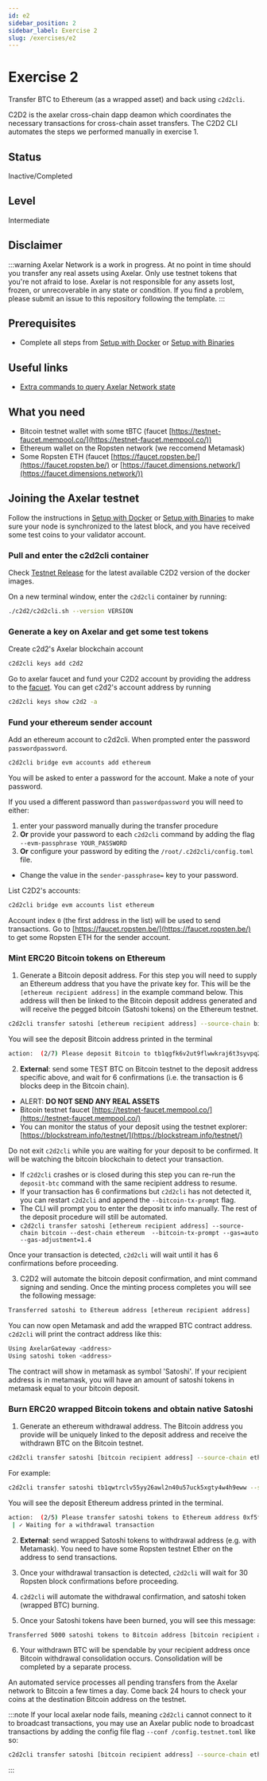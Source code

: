 ```yaml
---
id: e2
sidebar_position: 2
sidebar_label: Exercise 2
slug: /exercises/e2
---
```


# Exercise 2
Transfer BTC to Ethereum (as a wrapped asset) and back using `c2d2cli`.

C2D2 is the axelar cross-chain dapp deamon which coordinates the necessary transactions for cross-chain asset transfers.
The C2D2 CLI automates the steps we performed manually in exercise 1.

## Status
Inactive/Completed

## Level
Intermediate

## Disclaimer
:::warning
Axelar Network is a work in progress. At no point in time should you transfer any real assets using Axelar. Only use testnet tokens that you're not afraid to lose. Axelar is not responsible for any assets lost, frozen, or unrecoverable in any state or condition. If you find a problem, please submit an issue to this repository following the template.
:::

## Prerequisites
- Complete all steps from [Setup with Docker](/setup-docker) or [Setup with Binaries](/setup-binaries)

## Useful links
- [Extra commands to query Axelar Network state](/extra-commands)

## What you need
- Bitcoin testnet wallet with some tBTC (faucet [https://testnet-faucet.mempool.co/](https://testnet-faucet.mempool.co/))
- Ethereum wallet on the Ropsten network (we reccomend Metamask)
- Some Ropsten ETH (faucet [https://faucet.ropsten.be/](https://faucet.ropsten.be/) or [https://faucet.dimensions.network/](https://faucet.dimensions.network/))

## Joining the Axelar testnet

Follow the instructions in [Setup with Docker](/setup-docker) or [Setup with Binaries](/setup-binaries) to make sure your node is synchronized to the latest block, and you have received some test coins to your validator account.

### Pull and enter the c2d2cli container
Check [Testnet Release](/testnet-releases) for the latest available C2D2 version of the docker images.

On a new terminal window, enter the `c2d2cli` container by running:
```bash
./c2d2/c2d2cli.sh --version VERSION
```

### Generate a key on Axelar and get some test tokens

Create c2d2's Axelar blockchain account
```bash
c2d2cli keys add c2d2
```

Go to axelar faucet and fund your C2D2 account by providing the address to the
[facuet](http://faucet.testnet.axelar.dev/). You can get c2d2's account
address by running

```bash
c2d2cli keys show c2d2 -a
```

### Fund your ethereum sender account
Add an ethereum account to c2d2cli. When prompted enter the password `passwordpassword`.
```bash
c2d2cli bridge evm accounts add ethereum
```

You will be asked to enter a password for the account. Make a note of your password.



If you used a different password than `passwordpassword` you will need to either:
1. enter your password manually during the transfer procedure
2. **Or** provide your password to each `c2d2cli` command by adding the flag `--evm-passphrase YOUR_PASSWORD`
3. **Or** configure your password by editing the `/root/.c2d2cli/config.toml` file.
- Change the value in the `sender-passphrase=` key to your password.

List C2D2's accounts:

```bash
c2d2cli bridge evm accounts list ethereum
```

Account index `0` (the first address in the list) will be used to send transactions. Go to [https://faucet.ropsten.be/](https://faucet.ropsten.be/) to get some Ropsten ETH for the sender account.

### Mint ERC20 Bitcoin tokens on Ethereum
1. Generate a Bitcoin deposit address. For this step you will need to supply an Ethereum address that you have the private key for. This will be the `[ethereum recipient address]` in the example command below. This address will then be linked to the Bitcoin deposit address generated and will receive the pegged bitcoin (Satoshi tokens) on the Ethereum testnet.
```bash
c2d2cli transfer satoshi [ethereum recipient address] --source-chain bitcoin --dest-chain ethereum --gas=auto --gas-adjustment=1.4
```

You will see the deposit Bitcoin address printed in the terminal

```bash
action:  (2/7) Please deposit Bitcoin to tb1qgfk6v2ut9flwwkraj6t3syvpq22g0xhh2m73atfe79jv3msjwvzqtpuvfc
```

2. **External**: send some TEST BTC on Bitcoin testnet to the deposit address specific above, and wait for 6 confirmations (i.e. the transaction is 6 blocks deep in the Bitcoin chain).

- ALERT: **DO NOT SEND ANY REAL ASSETS**
- Bitcoin testnet faucet [https://testnet-faucet.mempool.co/](https://testnet-faucet.mempool.co/)
- You can monitor the status of your deposit using the testnet explorer: [https://blockstream.info/testnet/](https://blockstream.info/testnet/)

Do not exit `c2d2cli` while you are waiting for your deposit to be confirmed. It will be watching the bitcoin blockchain to detect your transaction.
- If `c2d2cli` crashes or is closed during this step you can re-run the `deposit-btc` command with the same recipient address to resume.
- If your transaction has 6 confirmations but `c2d2cli` has not detected it, you can restart `c2d2cli` and append the `--bitcoin-tx-prompt` flag.
- The CLI will prompt you to enter the deposit tx info manually. The rest of the deposit procedure will still be automated.
- `c2d2cli transfer satoshi [ethereum recipient address] --source-chain bitcoin --dest-chain ethereum  --bitcoin-tx-prompt --gas=auto --gas-adjustment=1.4`

Once your transaction is detected, `c2d2cli` will wait until it has 6 confirmations before proceeding.

3. C2D2 will automate the bitcoin deposit confirmation, and mint command signing and sending. Once the minting process completes you will see the following message:

```bash
Transferred satoshi to Ethereum address [ethereum recipient address]
```

You can now open Metamask and add the wrapped BTC contract address. `c2d2cli` will print the contract address like this:

```bash
Using AxelarGateway <address>
Using satoshi token <address>
```

The contract will show in metamask as symbol 'Satoshi'. If your recipient address is in metamask, you will have an amount of satoshi tokens in metamask equal to your bitcoin deposit.

### Burn ERC20 wrapped Bitcoin tokens and obtain native Satoshi
1. Generate an ethereum withdrawal address. The Bitcoin address you provide will be uniquely linked to the deposit address and receive the withdrawn BTC on the Bitcoin testnet.

```bash
c2d2cli transfer satoshi [bitcoin recipient address] --source-chain ethereum --dest-chain bitcoin --gas=auto --gas-adjustment=1.4
```

For example:
```bash
c2d2cli transfer satoshi tb1qwtrclv55yy26awl2n40u57uck5xgty4w4h9eww --source-chain ethereum --dest-chain bitcoin --gas=auto --gas-adjustment=1.4
```

You will see the deposit Ethereum address printed in the terminal.

```bash
action:  (2/5) Please transfer satoshi tokens to Ethereum address 0xf5fccEeF24358fE24C53c1963d5d497BCD3ddF48
 | ✓ Waiting for a withdrawal transaction
```

2. **External**: send wrapped Satoshi tokens to withdrawal address (e.g. with Metamask). You need to have some Ropsten testnet Ether on the address to send transactions.


3. Once your withdrawal transaction is detected, `c2d2cli` will wait for 30 Ropsten block confirmations before proceeding.


4. `c2d2cli` will automate the withdrawal confirmation, and satoshi token (wrapped BTC) burning.

5. Once your Satoshi tokens have been burned, you will see this message:

```bash
Transferred 5000 satoshi tokens to Bitcoin address [bitcoin recipient address]
```

6. Your withdrawn BTC will be spendable by your recipient address once Bitcoin withdrawal consolidation occurs. Consolidation will be completed by a separate process.

An automated service processes all pending transfers from the Axelar network to Bitcoin a few times a day. Come back 24 hours to check your coins at the destination Bitcoin address on the testnet.

:::note
If your local axelar node fails, meaning `c2d2cli` cannot connect to it to broadcast transactions, you may use an Axelar public node to broadcast transactions by adding the config file flag `--conf /config.testnet.toml` like so:

```bash
c2d2cli transfer satoshi [bitcoin recipient address] --source-chain ethereum --dest-chain bitcoin --conf /config.testnet.toml --gas=auto --gas-adjustment=1.4
```
:::
